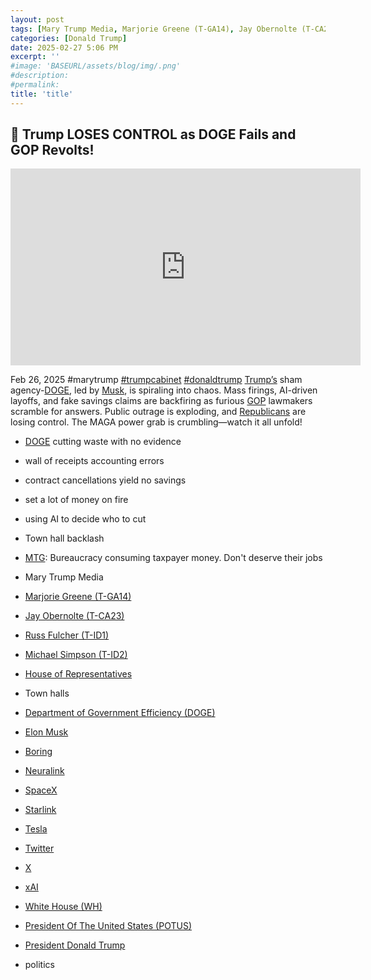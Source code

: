```yaml
---
layout: post
tags: [Mary Trump Media, Marjorie Greene (T-GA14), Jay Obernolte (T-CA23), Russ Fulcher (T-ID1), Michael Simpson (T-ID2), House of Representatives, town halls, Department of Government Efficiency (DOGE), Elon Musk, Boring, Neuralink, SpaceX, Starlink, Tesla, Twitter, X, xAI, White House (WH), President Of The United States (POTUS), President Donald Trump, politics]
categories: [Donald Trump]
date: 2025-02-27 5:06 PM
excerpt: ''
#image: 'BASEURL/assets/blog/img/.png'
#description:
#permalink:
title: 'title'
---
```



## 🚨 Trump LOSES CONTROL as DOGE Fails and GOP Revolts!

<iframe width="560" height="315" src="https://www.youtube.com/embed/x4_aUpS7KaU?si=Qck4rh-s1PVpdoTI" title="YouTube video player" frameborder="0" allow="accelerometer; autoplay; clipboard-write; encrypted-media; gyroscope; picture-in-picture; web-share" referrerpolicy="strict-origin-when-cross-origin" allowfullscreen></iframe>

Feb 26, 2025  #marytrump [#trumpcabinet]() [#donaldtrump]()
[Trump’s]() sham agency-[DOGE](https://www.doge.gov/), led by [Musk](), is spiraling into chaos. Mass firings, AI-driven layoffs, and fake savings claims are backfiring as furious [GOP]() lawmakers scramble for answers. Public outrage is exploding, and [Republicans]() are losing control. The MAGA power grab is crumbling—watch it all unfold!
- [DOGE](https://www.doge.gov/) cutting waste with no evidence
- wall of receipts accounting errors
- contract cancellations yield no savings
- set a lot of money on fire
- using AI to decide who to cut
- Town hall backlash
- [MTG](https://greene.house.gov/): Bureaucracy consuming taxpayer money. Don't deserve their jobs

- Mary Trump Media
-  [Marjorie Greene (T-GA14)](https://greene.house.gov/)
- [Jay Obernolte (T-CA23)](https://obernolte.house.gov/)
- [Russ Fulcher (T-ID1)](https://fulcher.house.gov/)
- [Michael Simpson (T-ID2)](https://simpson.house.gov/)
- [House of Representatives](https://www.house.gov/)
- Town halls
- [Department of Government Efficiency (DOGE)](https://doge.gov/)
- [Elon Musk](https://x.com/elonmusk/)
- [Boring](https://www.boringcompany.com/)
- [Neuralink](https://neuralink.com/)
- [SpaceX](https://www.spacex.com/)
- [Starlink](https://www.starlink.com/)
- [Tesla](https://www.tesla.com/)
- [Twitter](https://twitter.com/)
- [ X ](https://x.com/)
- [xAI](https://x.ai/)
- [White House (WH)](https://www.whitehouse.gov/)
- [President Of The United States (POTUS)](https://www.whitehouse.gov/)
- [President Donald Trump](https://www.whitehouse.gov/administration/donald-j-trump/)
- politics


